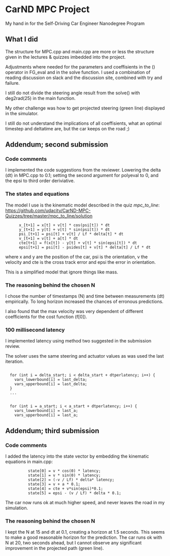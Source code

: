 # CarND MPC Project
My hand in for the Self-Driving Car Engineer Nanodegree Program

## What I did
The structure for MPC.cpp and main.cpp are more or less the structure
given in the lectures & quizzes imbedded into the project.

Adjustments where needed for the parameters and coeffisients in the ()
operator in FG_eval and in the solve function. I used a combination of
reading discussion on slack and the discussion site, combined with try
and failure.

I still do not divide the steering angle result from the solve() with
deg2rad(25) in the main function.

My other challenge was how to get projected steering (green line)
displayed in the simulator.

I still do not understand the implications of all coeffisients, what
an optimal timestep and deltatime are, but the car keeps on the road ;)

## Addendum; second submission
### Code comments
I  implemented the code suggestions from the reviewer. Lowering the
delta (dt) in MPC.cpp to 0.1; setting the second argument for polyeval
to 0, and the epsi to third order deriviative.


### The states and equations
The model I use is the kinematic model described in the quiz *mpc_to_line*:
https://github.com/udacity/CarND-MPC-Quizzes/tree/master/mpc_to_line/solution
```
      x_[t+1] = x[t] + v[t] * cos(psi[t]) * dt
      y_[t+1] = y[t] + v[t] * sin(psi[t]) * dt
      psi_[t+1] = psi[t] + v[t] / Lf * delta[t] * dt
      v_[t+1] = v[t] + a[t] * dt
      cte[t+1] = f(x[t]) - y[t] + v[t] * sin(epsi[t]) * dt
      epsi[t+1] = psi[t] - psides[t] + v[t] * delta[t] / Lf * dt

```
where x and y are the position of the car, psi is the orientation, v
the velocity and cte is the cross track error and epsi the error in
orientation.

This is a simplified model that ignore things like mass.

### The reasoning behind the chosen N
I chose the number of timestamps (N) and time between measurements
(dt) empirically. To long horizon increased the chances of erronous
predictions.

I also found that the max velocity was very dependent of different
coefficients for the cost function (f[0]). 

### 100 millisecond latency
I implemented latency using method two suggested in the submission
review.

The solver uses the same steering and actuator values as was used the
last iteration.
```
 
  for (int i = delta_start; i < delta_start + dtperlatency; i++) {
    vars_lowerbound[i] = last_delta;
    vars_upperbound[i] = last_delta;
  }
  ...
  
 
  for (int i = a_start; i < a_start + dtperlatency; i++) {
    vars_lowerbound[i] = last_a;
    vars_upperbound[i] = last_a;

```


## Addendum; third submission
### Code comments
I added the latency into the state vector by embedding the kinematic
equations in main.cpp: 

```
          state[0] = v * cos(0) * latency;
          state[1] = v * sin(0) * latency;
          state[2] = (-v / Lf) * delta* latency;
          state[3] = v + a * 0.1;
          state[4] = cte + v*sin(epsi)*0.1;
          state[5] = epsi - (v / Lf) * delta * 0.1;
```

The car now runs ok at much higher speed, and never leaves the road in
my simulation.

### The reasoning behind the chosen N
I kept the N at 15 and dt at 0.1, creating a horizon at 1.5
seconds. This seems to make a good reasonable horizon for the prediction. The car runs ok with N
at 20, two seconds ahead, but I cannot observe any significant
improvement in the projected path (green line).

